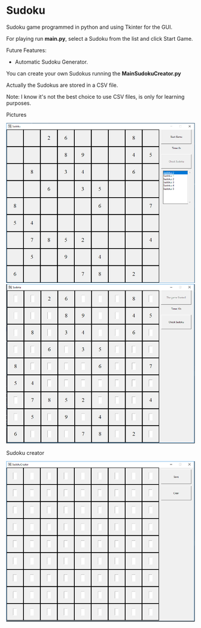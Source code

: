 # Sudoku

Sudoku game programmed in python and using Tkinter for the GUI.

For playing run __main.py__, select a Sudoku from the list and click Start Game.

Future Features:
- Automatic Sudoku Generator.

You can create your own Sudokus running the __MainSudokuCreator.py__

Actually the Sudokus are stored in a CSV file. 

Note: I know it's not the best choice to use CSV files, is only for learning purposes.

Pictures

![Screenshot](../githubpictures/sudoku3.PNG)
![Screenshot](../githubpictures/sudoku4.PNG)

Sudoku creator

![Screenshot](../githubpictures/sudoku2.PNG)
